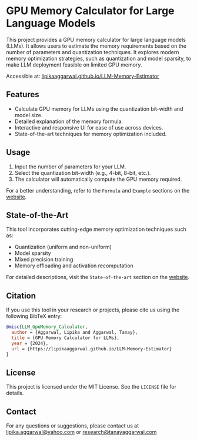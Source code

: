 # GPU Memory Calculator for Large Language Models

This project provides a GPU memory calculator for large language models (LLMs). It allows users to estimate the memory requirements based on the number of parameters and quantization techniques. It explores modern memory optimization strategies, such as quantization and model sparsity, to make LLM deployment feasible on limited GPU memory.

Accessible at: [lipikaaggarwal.github.io/LLM-Memory-Estimator](https://lipikaaggarwal.github.io/LLM-Memory-Estimator/)

## Features

- Calculate GPU memory for LLMs using the quantization bit-width and model size.
- Detailed explanation of the memory formula.
- Interactive and responsive UI for ease of use across devices.
- State-of-the-art techniques for memory optimization included.

## Usage

1. Input the number of parameters for your LLM.
2. Select the quantization bit-width (e.g., 4-bit, 8-bit, etc.).
3. The calculator will automatically compute the GPU memory required.

For a better understanding, refer to the ```Formula``` and ```Example``` sections on the [website](https://lipikaaggarwal.github.io/LLM-Memory-Estimator/).

## State-of-the-Art

This tool incorporates cutting-edge memory optimization techniques such as:
- Quantization (uniform and non-uniform)
- Model sparsity
- Mixed precision training
- Memory offloading and activation recomputation

For detailed descriptions, visit the ```State-of-the-art``` section on the [website](https://lipikaaggarwal.github.io/LLM-Memory-Estimator/).


## Citation

If you use this tool in your research or projects, please cite us using the following BibTeX entry:

```bibtex
@misc{LLM_GpuMemory_Calculator,
  author = {Aggarwal, Lipika and Aggarwal, Tanay},
  title = {GPU Memory Calculator for LLMs},
  year = {2024},
  url = {https://lipikaaggarwal.github.io/LLM-Memory-Estimator}
}
```

## License

This project is licensed under the MIT License. See the `LICENSE` file for details.

## Contact

For any questions or suggestions, please contact us at [lipika.aggarwal@yahoo.com](mailto:lipika.aggarwal@yahoo.com) or [research@tanayaggarwal.com](mailto:research@tanayaggarwal.com)